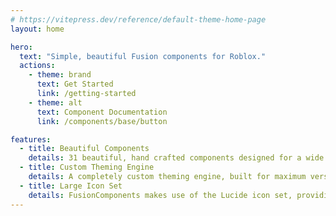```yaml
---
# https://vitepress.dev/reference/default-theme-home-page
layout: home

hero:
  text: "Simple, beautiful Fusion components for Roblox."
  actions:
    - theme: brand
      text: Get Started
      link: /getting-started
    - theme: alt
      text: Component Documentation
      link: /components/base/button

features:
  - title: Beautiful Components
    details: 31 beautiful, hand crafted components designed for a wide range of use cases in plugins.
  - title: Custom Theming Engine
    details: A completely custom theming engine, built for maximum versatility, extendability and ease of use.
  - title: Large Icon Set
    details: FusionComponents makes use of the Lucide icon set, providing a consistent set of icons for all components.
---
```

